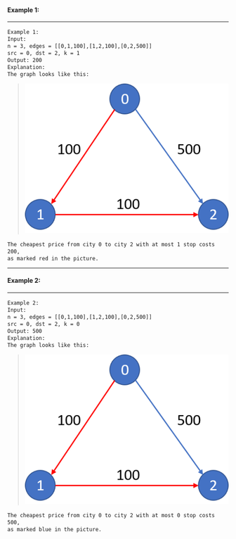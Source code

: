 #### Example 1:
____
```
Example 1:
Input: 
n = 3, edges = [[0,1,100],[1,2,100],[0,2,500]]
src = 0, dst = 2, k = 1
Output: 200
Explanation: 
The graph looks like this:
```

> ![Example - 1](Example_1.png)
>

```
The cheapest price from city 0 to city 2 with at most 1 stop costs 200, 
as marked red in the picture.
```
____
#### Example 2:
____
```
Example 2:
Input: 
n = 3, edges = [[0,1,100],[1,2,100],[0,2,500]]
src = 0, dst = 2, k = 0
Output: 500
Explanation: 
The graph looks like this:
```

> ![Example - 2](Example_2.png)
>

```
The cheapest price from city 0 to city 2 with at most 0 stop costs 500, 
as marked blue in the picture.
```